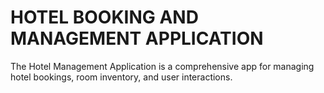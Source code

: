 # HOTEL BOOKING AND MANAGEMENT APPLICATION 

The Hotel Management Application is a comprehensive app for managing hotel bookings, room inventory, and user interactions.

